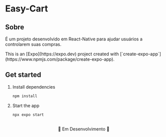 # Easy-Cart
## Sobre
<p>
   É um projeto desenvolvido em React-Native para ajudar usuários a controlarem suas compras.
</p>
This is an [Expo](https://expo.dev) project created with [`create-expo-app`](https://www.npmjs.com/package/create-expo-app).

## Get started

1. Install dependencies

   ```bash
   npm install
   ```

2. Start the app

   ```bash
   npx expo start
   ```

##
<p align="center">  🚧 Em Desenvolvimento 🚧</p>

